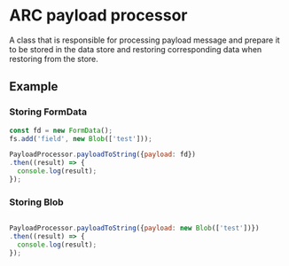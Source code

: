 # ARC payload processor

A class that is responsible for processing payload message and prepare it to be
stored in the data store and restoring corresponding data when restoring from the store.

## Example

### Storing FormData

```javascript
const fd = new FormData();
fs.add('field', new Blob(['test']));

PayloadProcessor.payloadToString({payload: fd})
.then((result) => {
  console.log(result);
});
```

### Storing Blob

```javascript

PayloadProcessor.payloadToString({payload: new Blob(['test'])})
.then((result) => {
  console.log(result);
});
```
